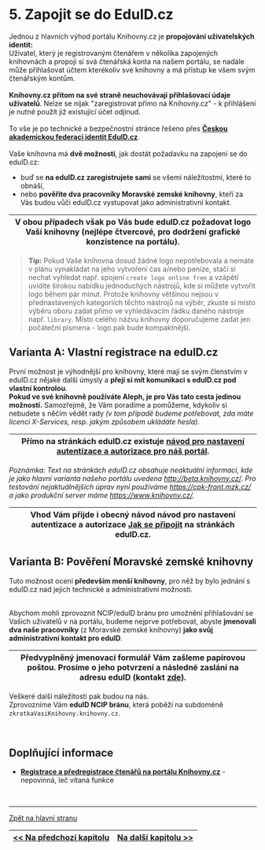 # 5. Zapojit se do EduID.cz

Jednou z hlavních výhod portálu Knihovny.cz je **propojování uživatelských identit:**  
Uživatel, který je registrovaným čtenářem v několika zapojených knihovnách a propojí si svá čtenářská konta na našem portálu, se nadále může přihlašovat účtem kterékoliv své knihovny a má přístup ke všem svým čtenářským kontům.  
&nbsp;  
**Knihovny.cz přitom na své straně neuchovávají přihlašovací údaje uživatelů**. Nelze se nijak "zaregistrovat přímo na Knihovny.cz" - k přihlášení je nutné použít již existující účet odjinud.   
&nbsp;  
To vše je po technické a bezpečnostní stránce řešeno přes [**Českou akademickou federaci identit EduID.cz**](https://www.eduid.cz/cs/index).    
&nbsp;  
Vaše knihovna má **dvě možnosti**, jak dostát požadavku na zapojení se do eduID.cz: 
* buď se **na eduID.cz zaregistrujete sami** se všemi náležitostmi, které to obnáší,
* nebo **pověříte dva pracovníky Moravské zemské knihovny**, kteří za Vás budou vůči eduID.cz vystupovat jako administrativní kontakt.  

|  V obou případech však po Vás bude eduID.cz požadovat **logo Vaší knihovny** (nejlépe čtvercové, pro dodržení grafické konzistence na portálu). |
| :----: |

> **Tip:** Pokud Vaše knihovna dosud žádné logo nepotřebovala a nemáte v plánu vynakládat na jeho vytvoření čas a/nebo peníze, stačí si nechat vyhledat např. spojení `create logo online free` a vzápětí uvidíte širokou nabídku jednoduchých nástrojů, kde si můžete vytvořit logo během pár minut. Protože knihovny většinou nejsou v přednastavených kategoriích těchto nástrojů na výběr, zkuste si místo výběru oboru zadat přímo ve vyhledávacím řádku daného nástroje např. `library`. Místo celého názvu knihovny doporučujeme zadat jen počáteční písmena - logo pak bude kompaktnější.

## Varianta A: Vlastní registrace na eduID.cz
První možnost je výhodnější pro knihovny, které mají se svým členstvím v eduID.cz nějaké další úmysly a **přejí si mít komunikaci s eduID.cz pod vlastní kontrolou**.  
**Pokud ve své knihovně používáte Aleph, je pro Vás tato cesta jedinou možností.** Samozřejmě, že Vám poradíme a pomůžeme, kdykoliv si nebudete s něčím vědět rady *(v tom případě budeme potřebovat, zda máte licenci X-Services, resp. jakým způsobem ukládáte hesla)*.  
  
| Přímo na stránkách eduID.cz existuje [**návod pro nastavení autentizace a autorizace pro náš portál**](https://www.eduid.cz/cs/tech/sources/cpk?s[]=cpk). |
| :-----: |  

*Poznámka: Text na stránkách eduID.cz obsahuje neaktuální informaci, kde je jako hlavní varianta našeho portálu uvedena http://beta.knihovny.cz/. Pro testování nejaktuálnějších úprav nyní používáme https://cpk-front.mzk.cz/ a jako produkční server máme https://www.knihovny.cz/.* 

| Vhod Vám přijde i  **obecný návod návod pro nastavení autentizace a autorizace [Jak se připojit](https://www.eduid.cz/cs/join)**  na stránkách eduID.cz. |
| :----: |

## Varianta B: Pověření Moravské zemské knihovny
Tuto možnost ocení **především menší knihovny**, pro něž by bylo jednání s eduID.cz nad jejich technické a administrativní možnosti.  
&nbsp;  

Abychom mohli zprovoznit NCIP/eduID bránu pro umožnění přihlašování se Vašich uživatelů v na portálu, budeme nejprve potřebovat, abyste **jmenovali dva naše pracovníky** (z Moravské zemské knihovny) **jako svůj administrativní kontakt pro eduID**.  

| **Předvyplněný jmenovací formulář Vám zašleme papírovou poštou. Prosíme o jeho potvrzení a následné zaslání na adresu eduID** (kontakt [zde](https://www.eduid.cz/cs/join-admin-contact)). |
| :----: |

Veškeré další náležitosti pak budou na nás.  
Zprovozníme Vám **eduID NCIP bránu**, která poběží na subdoméně `zkratkaVasiKnihovny.knihovny.cz`.

&nbsp;

## Doplňující informace

* **[Registrace a předregistrace čtenářů na portálu Knihovny.cz](registration)** - nepovinná, leč vítaná funkce

&nbsp;  

---
[Zpět na hlavní stranu](Home)  

| [<< Na předchozí kapitolu](ncip) | [Na další kapitolu  >>](addressbook) |
| :----- | -----: |